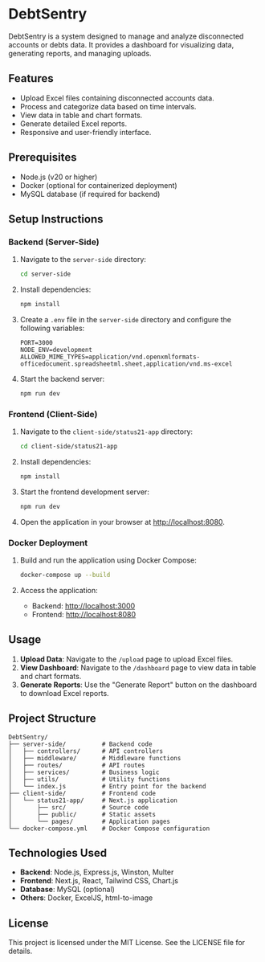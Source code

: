 # DebtSentry

DebtSentry is a system designed to manage and analyze disconnected accounts or debts data. It provides a dashboard for visualizing data, generating reports, and managing uploads.

## Features

- Upload Excel files containing disconnected accounts data.
- Process and categorize data based on time intervals.
- View data in table and chart formats.
- Generate detailed Excel reports.
- Responsive and user-friendly interface.

## Prerequisites

- Node.js (v20 or higher)
- Docker (optional for containerized deployment)
- MySQL database (if required for backend)

## Setup Instructions

### Backend (Server-Side)

1. Navigate to the `server-side` directory:
   ```bash
   cd server-side
   ```

2. Install dependencies:
   ```bash
   npm install
   ```

3. Create a `.env` file in the `server-side` directory and configure the following variables:
   ```env
   PORT=3000
   NODE_ENV=development
   ALLOWED_MIME_TYPES=application/vnd.openxmlformats-officedocument.spreadsheetml.sheet,application/vnd.ms-excel
   ```

4. Start the backend server:
   ```bash
   npm run dev
   ```

### Frontend (Client-Side)

1. Navigate to the `client-side/status21-app` directory:
   ```bash
   cd client-side/status21-app
   ```

2. Install dependencies:
   ```bash
   npm install
   ```

3. Start the frontend development server:
   ```bash
   npm run dev
   ```

4. Open the application in your browser at [http://localhost:8080](http://localhost:8080).

### Docker Deployment

1. Build and run the application using Docker Compose:
   ```bash
   docker-compose up --build
   ```

2. Access the application:
   - Backend: [http://localhost:3000](http://localhost:3000)
   - Frontend: [http://localhost:8080](http://localhost:8080)

## Usage

1. **Upload Data**: Navigate to the `/upload` page to upload Excel files.
2. **View Dashboard**: Navigate to the `/dashboard` page to view data in table and chart formats.
3. **Generate Reports**: Use the "Generate Report" button on the dashboard to download Excel reports.

## Project Structure

```
DebtSentry/
├── server-side/          # Backend code
│   ├── controllers/      # API controllers
│   ├── middleware/       # Middleware functions
│   ├── routes/           # API routes
│   ├── services/         # Business logic
│   ├── utils/            # Utility functions
│   └── index.js          # Entry point for the backend
├── client-side/          # Frontend code
│   └── status21-app/     # Next.js application
│       ├── src/          # Source code
│       ├── public/       # Static assets
│       └── pages/        # Application pages
└── docker-compose.yml    # Docker Compose configuration
```

## Technologies Used

- **Backend**: Node.js, Express.js, Winston, Multer
- **Frontend**: Next.js, React, Tailwind CSS, Chart.js
- **Database**: MySQL (optional)
- **Others**: Docker, ExcelJS, html-to-image

## License

This project is licensed under the MIT License. See the LICENSE file for details.
